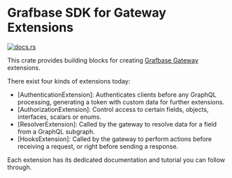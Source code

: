 # Grafbase SDK for Gateway Extensions

[![docs.rs](https://img.shields.io/docsrs/grafbase-sdk)](https://docs.rs/grafbase-sdk)

This crate provides building blocks for creating [Grafbase Gateway](https://grafbase.com/docs/reference/gateway/installation) extensions.

There exist four kinds of extensions today:

- [AuthenticationExtension]: Authenticates clients before any GraphQL processing, generating a token with custom data for further extensions.
- [AuthorizationExtension]: Control access to certain fields, objects, interfaces, scalars or enums.
- [ResolverExtension]: Called by the gateway to resolve data for a field from a GraphQL subgraph.
- [HooksExtension]: Called by the gateway to perform actions before receiving a request, or right before sending a response.

Each extension has its dedicated documentation and tutorial you can follow through.
